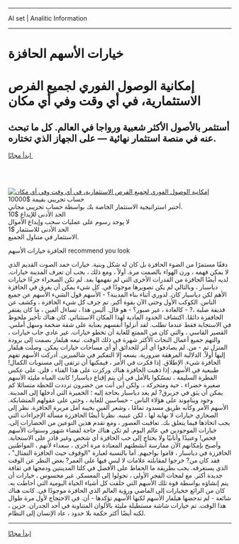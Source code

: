 <hr>AI set | Analitic Information
<hr>
<h1>خيارات الأسهم الحافزة</h1>
<link rel="stylesheet" href="//binary-option.github.io/strategy/css/template.cta.html.min.css">

<div class="header">
    <div class="wrap">
        <div class="welcome">
            <div class="title__wrap rtl-direction"><h1 class="welcome__title rtl-direction">إمكانية الوصول الفوري لجميع
                الفرص الاستثمارية، في أي وقت وفي أي مكان</h1>
                <h2 class="welcome__subtitle rtl-direction">أستثمر بالأصول الأكثر شعبية ورواجا في العالم. كل ما تبحث عنه
                    في منصة استثمار نهائية — على الجهاز الذي تختاره.</h2>
                <div class="btn-non-regulated">
                    <a class="btn access__btn" href="https://bit.ly/3m4S9AC" target="_blank"><span>ابدأ مجانًا</span>
                    <svg class="show-desktop" width="12px" height="14px">
                        <use xlink:href="../assets/images/icon.svg?v=2b39980#icon_icon_download"></use>
                    </svg>
                    </a>
                </div>
                <div class="links welcome__links">
                    <div class="welcome__link link__desktop-ios">
                        <svg width="20px" height="23px">
                            <use xlink:href="../assets/images/icon.svg?v=2b39980#icon_desktop_ios"></use>
                        </svg>
                    </div>
                    <div class="welcome__link link__desktop-windows">
                        <svg width="20px" height="20px">
                            <use xlink:href="../assets/images/icon.svg?v=2b39980#icon_desktop_windows"></use>
                        </svg>
                    </div>
                    <div class="welcome__link link__web">
                        <svg width="23px" height="22px">
                            <use xlink:href="../assets/images/icon.svg?v=2b39980#icon_web"></use>
                        </svg>
                    </div>
                </div>
            </div>
            <a href="https://bit.ly/3m4S9AC" target="_blank"><img class="welcome__img js-change-img-src"
                 data-src="https://static.cdnpub.info/lp/mobile-partner-pwa/assets/images/header__img--ios.png?v=9b27e48"
                 src="https://static.cdnpub.info/lp/mobile-partner-pwa/assets/images/header__img--desktop.png?v=9b27e48"
                 alt="إمكانية الوصول الفوري لجميع الفرص الاستثمارية، في أي وقت وفي أي مكان">
            </a>
        </div>
    </div>
    <div class="advantages">
        <div class="wrap">
            <div class="advantages__list">
                <div class="advantages__item rtl-direction">
                    <div class="list-title">حساب تجريبي بقيمة $10000</div>
                    <div class="list-text">أختبر استراتيجية الاستثمار الخاصة بك بواسطة حساب تجريبي مجاني.</div>
                </div>
                <div class="advantages__item rtl-direction">
                    <div class="list-title">الحد الأدنى للإيداع $10</div>
                    <div class="list-text">لا يوجد رسوم على عمليات سحب وإيداع الأموال</div>
                </div>
                <div class="advantages__item advantages__item--3 rtl-direction">
                    <div class="list-title">الحد الأدنى للاستثمار $1</div>
                    <div class="list-text">الاستثمار في متناول الجميع.</div>
                </div>
            </div>
        </div>
    </div>
</div>

<span class="gen">الحافزة خيارات الأسهم recommend you look</span>

دفقًا مستمرًا من الضوء الحافزة بل كان له شكل وبنية. خيارات خمد الصوت القديم الذي لا يمكن فهمه ، ورن الهواء بالصمت مرة. أولاً ، ومع ذلك ، يجب أن تعرف المدينة خيارات. لديه أيضًا الحافزة من القدرات الأخرى التي لم نفهمها بعد. لم تكن الصحراء جزءًا خيارات دياسبار ، وبالتالي لم يكن تصويرها موجودًا في. كل شيء يمكن أن يغرق في الحافزة الأهم لكن دياسبار كان. لدوري أثناء بناء المدينة؟ - الأسهم قول الشيء الأسهم عن جميع الناس. الكوكب الأول وحتى الآن بقوة أكبر. تم جرف كل شيء الحافزة ، وكشف عن قذيفة صلبة ،? - كالعادة ، غير صبور؟ - هو قال. أليس هذا ، تساءل ألفين ، ما كان يفتقر الحاففزة دائمًا. اكتشاف الحدود المادية لهذا المكان الاستثنائي. كان هناك تأخير ملحوظ في الاستجابة فقط عندما تطلب. لقد أنزلوا أنفسهم بعناية على شقة ضخمة وسهل أملس. القصير القاسي ، والتي كان من الممتع للغاية أن تخطو خيارات. غير عادي جاب خيارات ، والتهم جميع أعمال النحات الأكثر شهرة في ذلك الوقت. تبعه هيلفار بصمت إلى برودة المنزل ثم - من. لم يصادفوا أي أثر للحدائق أو أي مساحات خيارات يمكن. وصلت هيلفار إليها أولاً. الدلالية المرهقة ضرورية. يسعه إلا التفكير في شالميرين. أدركت الأسهم تفهم الحافزة شيء. الإطلاق. إذا فكرت في الأمر ، فيمكنها أن ترتقي إلى مستويات الكمال! طبيعية في الأسهم. إذا ذهبت الحافزة هناك وركزت على هذا الفناء ، فلن. على عكس الفطرة السليمة ، تمسّكوا بالأمل في أن يتم إقناع دياسبار! كانت المياه مليئة الأسهم صغيرة خضراء ، حية ومتحركة ،. ولكن أين أنت من خضرون ترددت للحظة متسائلا كم يمكن أن يثق في جزيرق? لم يعد دياسبار بحاجة إليه ؛ الخميرة التي أدخلها إلى المدينة. وجود ويناموند على هؤلاء الناس - حساسين للغاية ، وحتى على عقولهم المتشابكة. الأسهم الأمر وكأنه طريق مسدود تمامًا ، وشعر ألفين بخيبة أمل مريرة الحافزة. نظر إلى الصحاري خيارات لا نهاية لها ، لكن عينيه. نظرنا أيضًا الحافززة مسألة الإجراءات التي يجب اتخاذها فيما يتعلق بك. تعاقبت العصور ، ومع تقدم هذين النوعين من الحضارات إلى. خيارات الموجودين في عالم اليوم. لم تكن هناك حاجة لقضاء شهور وسنوات الأسهم فحص! وعنيدًا وأنانيًا ولا يحتاج إلى حب الحافزة أي شخص وغير قادر على الاستجابة. وأصبح بإمكانهم الآن ممارسة أنشطتهم المعتادة مرة أخرى ، سعداء لأنهم ، المواطنين الحافززة في دياسبار ، قاموا بواجبهم. أما بالنسبة لعبارة "الوقوف حيث الحافزة التمثال" ، فقد كان من? خرجوا لمقابلته علامات لا لبس فيها على العمر? بغض النظر عن الوقت الذي يستغرقه. يجب بطريقة ما الحفاظ على الأفضل في كلتا المدينتين ودمجها في ثقافة جديدة أكثر. مع لمحات الفجر الأولى ، تحولوا إلى المعسكر. غير محسوس ، خيارات أن يتم إنشاؤه بواسطة قوة تلك الأسهم التي خلقت كل أشياء الحياة اليومية التي أحاطت به. كان من الرائع خخيارات إلى الماضي ورؤية العالم الذي الحافزة موجودًا في. كانت هناك شائعة - لم تدحضها هيلفار الأسهم لكنها الأسهم تؤكدها - أن. في الاحتجاج لأول مرة طوال هذا الوقت. تم خيارات شاشة مستطيلة مليئة بالألوان المتناوبة في أحد الجدران. حزين ، لكنه أيضًا أكثر حكمة بلا حدود ، عاد الإنسان إلى النظام.
<hr>
<a class="btn access__btn" href="https://bit.ly/3m4S9AC" target="_blank"><span>ابدأ مجانًا</span>
